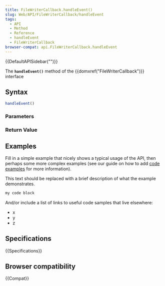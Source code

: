 ```yaml
---
title: FileWriterCallback.handleEvent()
slug: Web/API/FileWriterCallback/handleEvent
tags:
  - API
  - Method
  - Reference
  - handleEvent
  - FileWriterCallback
browser-compat: api.FileWriterCallback.handleEvent
---
```

{{DefaultAPISidebar("")}}

The **`handleEvent()`** method of the {{domxref("FileWriterCallback")}} interface 

## Syntax

```js
handleEvent()
```

### Parameters



### Return Value



## Examples

Fill in a simple example that nicely shows a typical usage of the API, then perhaps some more complex examples (see our guide on how to add [code examples](/en-US/docs/MDN/Contribute/Structures/Code_examples) for more information).

This text should be replaced with a brief description of what the example demonstrates.

```js
my code block
```

And/or include a list of links to useful code samples that live elsewhere:

*   x
*   y
*   z

## Specifications

{{Specifications}}

## Browser compatibility

{{Compat}}

